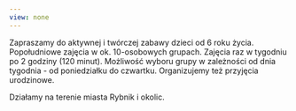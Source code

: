 ```yaml
---
view: none
---
```


Zapraszamy do aktywnej i twórczej zabawy dzieci od 6 roku życia. Popołudniowe zajęcia w ok. 10-osobowych grupach. Zajęcia raz w tygodniu po 2 godziny (120 minut). Możliwość wyboru grupy w zależności od dnia tygodnia - od poniedziałku do czwartku. Organizujemy też przyjęcia urodzinowe. 

Działamy na terenie miasta Rybnik i okolic.
